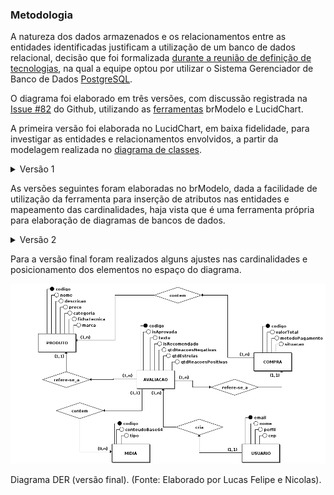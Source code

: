 ### Metodologia

A natureza dos dados armazenados e os relacionamentos entre as entidades identificadas justificam a utilização de um banco de dados relacional, decisão que foi formalizada [durante a reunião de definição de tecnologias](0.planejamento/atas/ata_18_05_2023.md), na qual a equipe optou por utilizar o Sistema Gerenciador de Banco de Dados [PostgreSQL](https://www.postgresql.org/).

O diagrama foi elaborado em três versões, com discussão registrada na [Issue #82](https://github.com/UnBArqDsw2023-1/2023.1_G5_ProjetoRiHappy/issues/82) do Github, utilizando as [ferramentas](../../1.base/processos/ferramentasutilizadas.md) brModelo e LucidChart.

A primeira versão foi elaborada no LucidChart, em baixa fidelidade, para investigar as entidades e relacionamentos envolvidos, a partir da modelagem realizada no [diagrama de classes](../../2.modelagem/estatica/diagramadeclasses.md).

<details>
<summary> Versão 1 </summary>

![](./assets/derv0.png)
<p class="legenda"> Diagrama DER (versão 1). (Fonte: Elaborado por Lucas Felipe e Nicolas).</p>

</details>

As versões seguintes foram elaboradas no brModelo, dada a facilidade de utilização da ferramenta para inserção de atributos nas entidades e mapeamento das cardinalidades, haja vista que é uma ferramenta própria para elaboração de diagramas de bancos de dados.

<details>
<summary> Versão 2</summary>

![](./assets/derV1.png)
<p class="legenda"> Diagrama DER (versão 2). (Fonte: Elaborado por Lucas Felipe e Nicolas).</p>
</details>

Para a versão final foram realizados alguns ajustes nas cardinalidades e posicionamento dos elementos no espaço do diagrama.

![](./assets/derV2.png)
<p class="legenda"> Diagrama DER (versão final). (Fonte: Elaborado por Lucas Felipe e Nicolas). </p>
